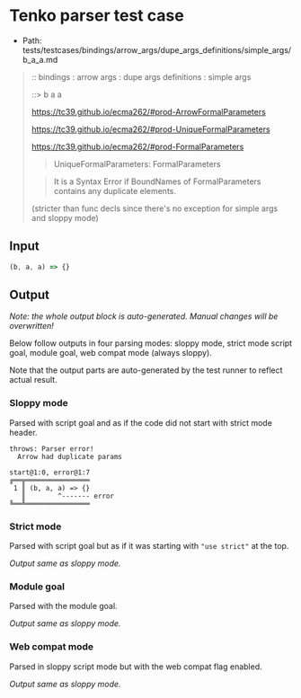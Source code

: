 # Tenko parser test case

- Path: tests/testcases/bindings/arrow_args/dupe_args_definitions/simple_args/b_a_a.md

> :: bindings : arrow args : dupe args definitions : simple args
>
> ::> b a a
> 
> https://tc39.github.io/ecma262/#prod-ArrowFormalParameters
> 
> https://tc39.github.io/ecma262/#prod-UniqueFormalParameters
> 
> https://tc39.github.io/ecma262/#prod-FormalParameters
> 
> > UniqueFormalParameters: FormalParameters
> 
> >   It is a Syntax Error if BoundNames of FormalParameters contains any duplicate elements.
> 
> (stricter than func decls since there's no exception for simple args and sloppy mode)


## Input


`````js
(b, a, a) => {}
`````

## Output

_Note: the whole output block is auto-generated. Manual changes will be overwritten!_

Below follow outputs in four parsing modes: sloppy mode, strict mode script goal, module goal, web compat mode (always sloppy).

Note that the output parts are auto-generated by the test runner to reflect actual result.

### Sloppy mode

Parsed with script goal and as if the code did not start with strict mode header.

`````
throws: Parser error!
  Arrow had duplicate params

start@1:0, error@1:7
╔══╦════════════════
 1 ║ (b, a, a) => {}
   ║        ^------- error
╚══╩════════════════

`````

### Strict mode

Parsed with script goal but as if it was starting with `"use strict"` at the top.

_Output same as sloppy mode._

### Module goal

Parsed with the module goal.

_Output same as sloppy mode._

### Web compat mode

Parsed in sloppy script mode but with the web compat flag enabled.

_Output same as sloppy mode._
